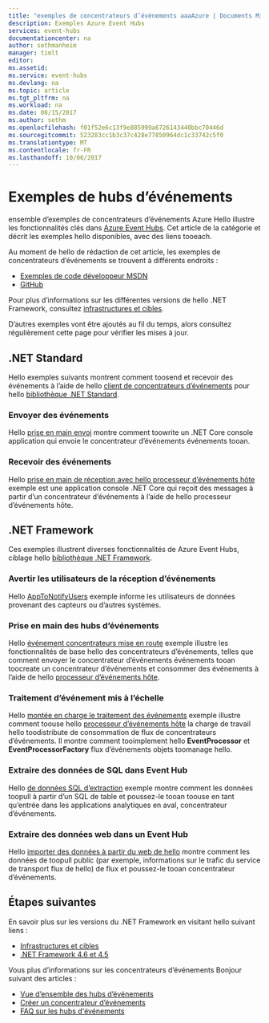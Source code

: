 ```yaml
---
title: "exemples de concentrateurs d’événements aaaAzure | Documents Microsoft"
description: Exemples Azure Event Hubs
services: event-hubs
documentationcenter: na
author: sethmanheim
manager: timlt
editor: 
ms.assetid: 
ms.service: event-hubs
ms.devlang: na
ms.topic: article
ms.tgt_pltfrm: na
ms.workload: na
ms.date: 08/15/2017
ms.author: sethm
ms.openlocfilehash: f01f52e6c13f9e885999a6726143440bbc70446d
ms.sourcegitcommit: 523283cc1b3c37c428e77850964dc1c33742c5f0
ms.translationtype: MT
ms.contentlocale: fr-FR
ms.lasthandoff: 10/06/2017
---
```

# <a name="event-hubs-samples"></a>Exemples de hubs d’événements 

ensemble d’exemples de concentrateurs d’événements Azure Hello illustre les fonctionnalités clés dans [Azure Event Hubs](/azure/event-hubs/). Cet article de la catégorie et décrit les exemples hello disponibles, avec des liens tooeach.

Au moment de hello de rédaction de cet article, les exemples de concentrateurs d’événements se trouvent à différents endroits :

- [Exemples de code développeur MSDN](https://code.msdn.microsoft.com/site/search?query=event%20hubs&f%5B0%5D.Value=event%20hubs&f%5B0%5D.Type=SearchText&ac=5)
- [GitHub](https://github.com/Azure/azure-event-hubs/tree/master/samples)

Pour plus d’informations sur les différentes versions de hello .NET Framework, consultez [infrastructures et cibles](/dotnet/articles/standard/frameworks).

D’autres exemples vont être ajoutés au fil du temps, alors consultez régulièrement cette page pour vérifier les mises à jour.

## <a name="net-standard"></a>.NET Standard

Hello exemples suivants montrent comment toosend et recevoir des événements à l’aide de hello [client de concentrateurs d’événements](https://github.com/Azure/azure-event-hubs-dotnet/blob/master/readme.md) pour hello [bibliothèque .NET Standard](/dotnet/articles/standard/library).

### <a name="send-events"></a>Envoyer des événements 

Hello [prise en main envoi](https://github.com/Azure/azure-event-hubs/tree/master/samples/DotNet/Microsoft.Azure.EventHubs/SampleSender) montre comment toowrite un .NET Core console application qui envoie le concentrateur d’événements événements tooan.

### <a name="receive-events"></a>Recevoir des événements 

Hello [prise en main de réception avec hello processeur d’événements hôte](https://github.com/Azure/azure-event-hubs/tree/master/samples/DotNet/Microsoft.Azure.EventHubs/SampleEphReceiver) exemple est une application console .NET Core qui reçoit des messages à partir d’un concentrateur d’événements à l’aide de hello processeur d’événements hôte.

## <a name="net-framework"></a>.NET Framework   

Ces exemples illustrent diverses fonctionnalités de Azure Event Hubs, ciblage hello [bibliothèque .NET Framework](/dotnet/framework/index).
 
### <a name="notify-users-of-events-received"></a>Avertir les utilisateurs de la réception d’événements

Hello [AppToNotifyUsers](https://github.com/Azure-Samples/event-hubs-dotnet-user-notifications) exemple informe les utilisateurs de données provenant des capteurs ou d’autres systèmes.

### <a name="get-started-with-event-hubs"></a>Prise en main des hubs d’événements 

Hello [événement concentrateurs mise en route](https://code.msdn.microsoft.com/Service-Bus-Event-Hub-286fd097) exemple illustre les fonctionnalités de base hello des concentrateurs d’événements, telles que comment envoyer le concentrateur d’événements événements tooan toocreate un concentrateur d’événements et consommer des événements à l’aide de hello [processeur d’événements hôte](https://www.nuget.org/packages/Microsoft.Azure.ServiceBus.EventProcessorHost/).

### <a name="scale-out-event-processing"></a>Traitement d’événement mis à l’échelle 

Hello [montée en charge le traitement des événements](https://code.msdn.microsoft.com/Service-Bus-Event-Hub-45f43fc3) exemple illustre comment toouse hello [processeur d’événements hôte](https://www.nuget.org/packages/Microsoft.Azure.ServiceBus.EventProcessorHost/) la charge de travail hello toodistribute de consommation de flux de concentrateurs d’événements. Il montre comment tooimplement hello **EventProcessor** et **EventProcessorFactory** flux d’événements objets toomanage hello. 

###  <a name="pull-data-from-sql-into-an-event-hub"></a>Extraire des données de SQL dans Event Hub

Hello [de données SQL d’extraction](https://github.com/Azure-Samples/event-hubs-dotnet-import-from-sql) exemple montre comment les données toopull à partir d’un SQL de table et poussez-le tooan toouse en tant qu’entrée dans les applications analytiques en aval, concentrateur d’événements.

### <a name="pull-web-data-into-an-event-hub"></a>Extraire des données web dans un Event Hub 

Hello [importer des données à partir du web de hello](https://github.com/Azure-Samples/event-hubs-dotnet-importfromweb) montre comment les données de toopull public (par exemple, informations sur le trafic du service de transport flux de hello) de flux et poussez-le tooan concentrateur d’événements.

## <a name="next-steps"></a>Étapes suivantes

En savoir plus sur les versions du .NET Framework en visitant hello suivant liens :

- [Infrastructures et cibles](/dotnet/articles/standard/frameworks)
- [.NET Framework 4.6 et 4.5](/dotnet/framework/index)

Vous plus d’informations sur les concentrateurs d’événements Bonjour suivant des articles :

- [Vue d’ensemble des hubs d’événements](event-hubs-what-is-event-hubs.md)
- [Créer un concentrateur d’événements](event-hubs-create.md)
- [FAQ sur les hubs d'événements](event-hubs-faq.md)